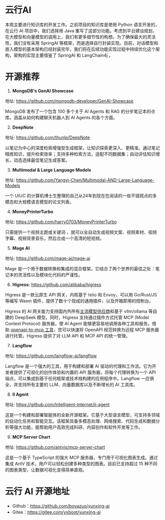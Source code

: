 # 云行AI

本周主要进行知识库的开发工作。之前项目的知识库是使用 Python 语言开发的，在云行 AI 项目中，我们选择用 Java 重写了这部分功能。考虑到平台建设规划，在大模型和向量模型的调用上，我们有更多细节性的构想。为了确保最大的灵活性，我们没有采用 SpringAI 等框架，而是选择自行封装实现。目前，对话模型和嵌入模型的基本架构已经封装完毕，我们将在后续功能实现过程中持续优化这个架构，架构的实现主要借鉴了 SpringAI 和 LangChain4j 。

# 开源推荐

1. **MongoDB's GenAI Showcase**

地址: <https://github.com/mongodb-developer/GenAI-Showcase>

MongoDB 发布了一个包含 100 多个关于 AI Agents 和 RAG 的分步笔记本的仓库。涵盖从如何构建聊天机器人到 AI Agents 的各个方面。

2. **DeepNote**

地址: <https://github.com/thunlp/DeepNote>

以笔记为中心的深度检索增强型生成框架，让知识探索更深入、更精准。通过笔记精炼知识，提升检索效率；支持多种检索方法，适配不同数据集；自动评估知识增长，动态选择最佳笔记生成答案。

3. **Multimodal & Large Language Models**

地址: <https://github.com/Yangyi-Chen/Multimodal-AND-Large-Language-Models>

一个 UIUC 的计算机博士生整理的自己从24年到现在在阅读的一些不错观点的多模态和大规模语言模型的论文列表。

4. **MoneyPrinterTurbo**

地址: <https://github.com/harry0703/MoneyPrinterTurbo>

只需提供一个视频主题或关键词 ，就可以全自动生成视频文案、视频素材、视频字幕、视频背景音乐，然后合成一个高清的短视频。

5. **Mage AI**

地址: <https://github.com/mage-ai/mage-ai>

Mage 是一个用于数据转换和集成的混合框架。它结合了两个世界的最佳之处：笔记本的灵活性以及模块化代码的严谨性。

6. **Higress:** <https://github.com/alibaba/higress>

Higress 是一款云原生 API 网关，内核基于 Istio 和 Envoy，可以用 Go/Rust/JS 等编写 Wasm 插件，提供了数十个现成的通用插件，以及开箱即用的控制台。

Higress 的 AI 网关能力支持国内外所有[主流模型供应商](https://github.com/alibaba/higress/tree/main/plugins/wasm-go/extensions/ai-proxy/provider)和基于 vllm/ollama 等自建的 DeepSeek 模型。同时，Higress 支持通过插件方式托管 MCP (Model Context Protocol) 服务器，使 AI Agent 能够更容易地调用各种工具和服务。借助 [openapi-to-mcp 工具](https://github.com/higress-group/openapi-to-mcpserver)，您可以快速将 OpenAPI 规范转换为远程 MCP 服务器进行托管。Higress 提供了对 LLM API 和 MCP API 的统一管理。

7. **Langflow**

地址: <https://github.com/langflow-ai/langflow>

Langflow 是一个强大的工具，用于构建和部署 AI 驱动的代理和工作流。它为开发者提供了可视化的创作体验和内置的 API 服务器，将每个代理转换为一个 API 端点，可以集成到基于任何框架或技术栈构建的应用程序中。Langflow 一应俱全，并支持所有主要的 LLM、向量数据库以及不断增长的 AI 工具库。

8. **II Agent**

地址: <https://github.com/Intelligent-Internet/ii-agent>

这是一个构建和部署智能体的全新开源框架。它基于大型语言模型，可支持多领域的自动化任务和智能交互。该框架具备多模态处理、网络搜索、代码生成和数据分析等强大功能，能帮助用户高效完成科研、内容创作和软件开发等工作。

9. **MCP Server Chart**

地址: <https://github.com/antvis/mcp-server-chart>

这是一个基于 TypeScript 的强大 MCP 服务器，专门用于可视化图表生成。通过集成 AntV 技术，用户可以轻松创建多种类型的图表。目前已支持超过 15 种不同的图表类型，让数据可视化变得简单直观。

# 云行 AI 开源地址
- Github：<https://github.com/boyazuo/yunxing-ai>
- Gitee：<https://gitee.com/yxboot/yunxing-ai>